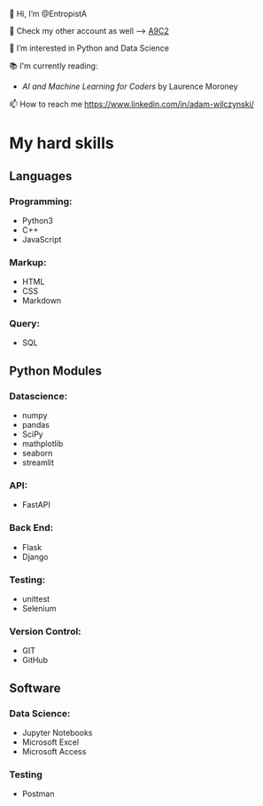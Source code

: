 👋 Hi, I’m @EntropistA

🤫 Check my other account as well --> [A9C2](https://github.com/a9c2)

👀 I’m interested in Python and Data Science

📚 I'm currently reading:
- _AI and Machine Learning for Coders_ by Laurence Moroney

📫 How to reach me https://www.linkedin.com/in/adam-wilczynski/

# My hard skills

## Languages

### Programming:
- Python3
- C++
- JavaScript

### Markup:
- HTML
- CSS
- Markdown

### Query:
- SQL

## Python Modules

### Datascience:
- numpy
- pandas
- SciPy
- mathplotlib
- seaborn
- streamlit

### API:
- FastAPI

### Back End:
- Flask
- Django

### Testing:
- unittest
- Selenium

### Version Control:
- GIT
- GitHub

## Software

### Data Science:
- Jupyter Notebooks
- Microsoft Excel
- Microsoft Access

### Testing
- Postman


<!---
EntropistA/EntropistA is a ✨ special ✨ repository because its `README.md` (this file) appears on your GitHub profile.
You can click the Preview link to take a look at your changes.
--->
